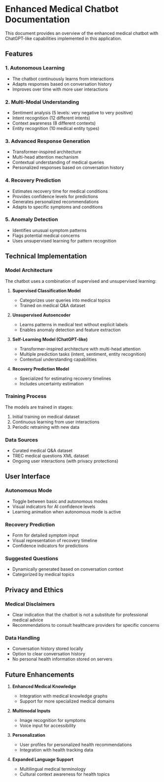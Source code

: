 # Enhanced Medical Chatbot Documentation

This document provides an overview of the enhanced medical chatbot with ChatGPT-like capabilities implemented in this application.

## Features

### 1. Autonomous Learning
- The chatbot continuously learns from interactions
- Adapts responses based on conversation history
- Improves over time with more user interactions

### 2. Multi-Modal Understanding
- Sentiment analysis (5 levels: very negative to very positive)
- Intent recognition (12 different intents)
- Context awareness (8 different contexts)
- Entity recognition (10 medical entity types)

### 3. Advanced Response Generation
- Transformer-inspired architecture
- Multi-head attention mechanism
- Contextual understanding of medical queries
- Personalized responses based on conversation history

### 4. Recovery Prediction
- Estimates recovery time for medical conditions
- Provides confidence levels for predictions
- Generates personalized recommendations
- Adapts to specific symptoms and conditions

### 5. Anomaly Detection
- Identifies unusual symptom patterns
- Flags potential medical concerns
- Uses unsupervised learning for pattern recognition

## Technical Implementation

### Model Architecture
The chatbot uses a combination of supervised and unsupervised learning:

1. **Supervised Classification Model**
   - Categorizes user queries into medical topics
   - Trained on medical Q&A dataset

2. **Unsupervised Autoencoder**
   - Learns patterns in medical text without explicit labels
   - Enables anomaly detection and feature extraction

3. **Self-Learning Model (ChatGPT-like)**
   - Transformer-inspired architecture with multi-head attention
   - Multiple prediction tasks (intent, sentiment, entity recognition)
   - Contextual understanding capabilities

4. **Recovery Prediction Model**
   - Specialized for estimating recovery timelines
   - Includes uncertainty estimation

### Training Process
The models are trained in stages:

1. Initial training on medical dataset
2. Continuous learning from user interactions
3. Periodic retraining with new data

### Data Sources
- Curated medical Q&A dataset
- TREC medical questions XML dataset
- Ongoing user interactions (with privacy protections)

## User Interface

### Autonomous Mode
- Toggle between basic and autonomous modes
- Visual indicators for AI confidence levels
- Learning animation when autonomous mode is active

### Recovery Prediction
- Form for detailed symptom input
- Visual representation of recovery timeline
- Confidence indicators for predictions

### Suggested Questions
- Dynamically generated based on conversation context
- Categorized by medical topics

## Privacy and Ethics

### Medical Disclaimers
- Clear indication that the chatbot is not a substitute for professional medical advice
- Recommendations to consult healthcare providers for specific concerns

### Data Handling
- Conversation history stored locally
- Option to clear conversation history
- No personal health information stored on servers

## Future Enhancements

1. **Enhanced Medical Knowledge**
   - Integration with medical knowledge graphs
   - Support for more specialized medical domains

2. **Multimodal Inputs**
   - Image recognition for symptoms
   - Voice input for accessibility

3. **Personalization**
   - User profiles for personalized health recommendations
   - Integration with health tracking data

4. **Expanded Language Support**
   - Multilingual medical terminology
   - Cultural context awareness for health topics
